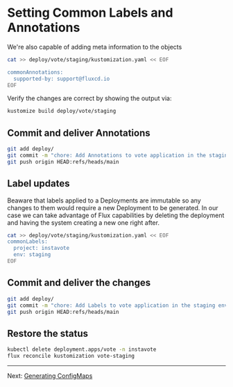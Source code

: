 # Setting Common Labels and Annotations

We're also capable of adding meta information to the objects

```sh
cat >> deploy/vote/staging/kustomization.yaml << EOF

commonAnnotations:
  supported-by: support@fluxcd.io
EOF
```

Verify the changes are correct by showing the output via:

```sh
kustomize build deploy/vote/staging
```

## Commit and deliver Annotations

```sh
git add deploy/
git commit -m "chore: Add Annotations to vote application in the staging environment"
git push origin HEAD:refs/heads/main
```

## Label updates

Beaware that labels applied to a Deployments are immutable so any changes to them would require a new Deployment to be generated. In our case we can take advantage of Flux capabilities by deleting the deployment and having the system creating a new one right after.

```sh
cat >> deploy/vote/staging/kustomization.yaml << EOF
commonLabels:
  project: instavote
  env: staging
EOF
```

## Commit and deliver the changes

```sh
git add deploy/
git commit -m "chore: Add Labels to vote application in the staging environment"
git push origin HEAD:refs/heads/main
```

## Restore the status

```sh
kubectl delete deployment.apps/vote -n instavote
flux reconcile kustomization vote-staging
```

---
Next: [Generating ConfigMaps](./10-Generating-ConfigMaps.md)